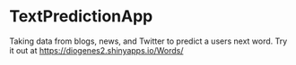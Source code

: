 # TextPredictionApp
Taking data from blogs, news, and Twitter to predict a users next word.
Try it out at https://diogenes2.shinyapps.io/Words/
